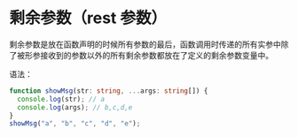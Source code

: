 # 剩余参数（rest 参数）

剩余参数是放在函数声明的时候所有参数的最后，函数调用时传递的所有实参中除了被形参接收到的参数以外的所有剩余参数都放在了定义的剩余参数变量中。

语法：

```ts
function showMsg(str: string, ...args: string[]) {
  console.log(str); // a
  console.log(args); // b,c,d,e
}
showMsg("a", "b", "c", "d", "e");
```
